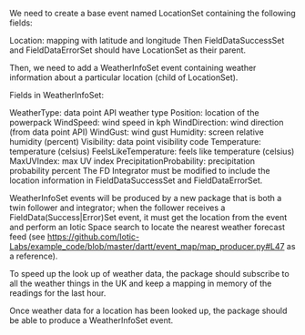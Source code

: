 We need to create a base event named LocationSet containing the following fields:

Location: mapping with latitude and longitude
Then FieldDataSuccessSet and FieldDataErrorSet should have LocationSet as their parent.

Then, we need to add a WeatherInfoSet event containing weather information about a particular location (child of LocationSet).

Fields in WeatherInfoSet:

WeatherType: data point API weather type
Position: location of the powerpack
WindSpeed: wind speed in kph
WindDirection: wind direction (from data point API)
WindGust: wind gust
Humidity: screen relative humidity (percent)
Visibility: data point visibility code
Temperature: temperature (celsius)
FeelsLikeTemperature: feels like temperature (celsius)
MaxUVIndex: max UV index
PrecipitationProbability: precipitation probability percent
The FD Integrator must be modified to include the location information in FieldDataSuccessSet and FieldDataErrorSet.

WeatherInfoSet events will be produced by a new package that is both a twin follower and integrator; when the follower receives a FieldData(Success|Error)Set event, it must get the location from the event and perform an Iotic Space search to locate the nearest weather forecast feed (see https://github.com/Iotic-Labs/example_code/blob/master/dartt/event_map/map_producer.py#L47 as a reference).

To speed up the look up of weather data, the package should subscribe to all the weather things in the UK and keep a mapping in memory of the readings for the last hour.

Once weather data for a location has been looked up, the package should be able to produce a WeatherInfoSet event.
